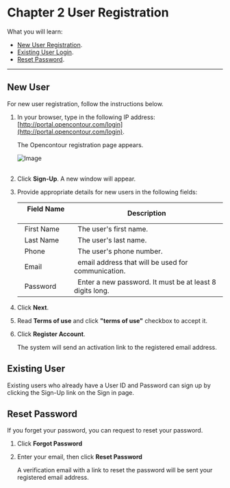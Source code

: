 # Chapter 2 User Registration

What you will learn:

- [New User Registration](#new-user).
- [Existing User Login](#existing-user).
- [Reset Password](#reset-password).

____________________________________________________________________

## New User

For new user registration, follow the instructions below.


1. In your browser, type in the following IP address: [http://portal.opencontour.com/login](http://portal.opencontour.com/login).

    The Opencontour registration page appears.

    ![Image](../image/Register.jpg)  
&nbsp;

2. Click **Sign-Up**. A new window will appear.

3. Provide appropriate details for new users in the following fields:  

    | &nbsp;&nbsp;Field Name  &nbsp;&nbsp; &nbsp;   | Description |
    | ----------- | ----------- |
    | &nbsp;&nbsp;First Name | &nbsp;&nbsp;The user's first name.       |
    | &nbsp;&nbsp;Last Name   | &nbsp;&nbsp;The user's last name.        |
    | &nbsp;&nbsp;Phone   | &nbsp;&nbsp;The user's phone number.      |
    | &nbsp;&nbsp;Email  | &nbsp;&nbsp;email address that will be used for communication.      |
    | &nbsp;&nbsp;Password   | &nbsp;&nbsp;Enter a new password. It must be at least 8 digits long.|
    

4. Click **Next**.

5. Read **Terms of use** and click **"terms of use"** checkbox to accept it.

6. Click **Register Account**.

    The system will send an activation link to the registered email address.


## Existing User

Existing users who already have a User ID and Password can sign up by clicking the Sign-Up link on the Sign in page.


## Reset Password

If you forget your password, you can request to reset your password.

1.	Click **Forgot Password**

2.	Enter your email, then click **Reset Password**

    A verification email with a link to reset the password will be sent your registered email address.
